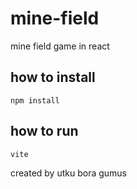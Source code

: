 # mine-field
mine field game in react
## how to install
```
npm install
```
## how to run
```
vite
```
created by utku bora gumus
